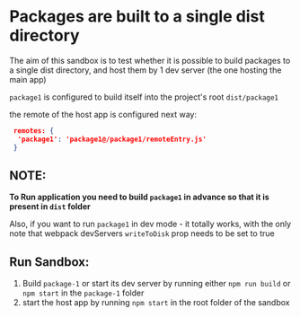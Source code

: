 # Packages are built to a single dist directory

The aim of this sandbox is to test whether it is possible to build packages to a single dist directory, and host them by 1
dev server (the one hosting the main app)

`package1` is configured to build itself into the project's root `dist/package1`

the remote of the host app is configured next way:

```json
 remotes: {
  'package1': 'package1@/package1/remoteEntry.js'
 }
```

## NOTE:
**To Run application you need to build `package1` in advance so that it is present in `dist` folder**

Also, if you want to run `package1` in dev mode - it totally works, with the only note that webpack devServers
`writeToDisk` prop needs to be set to true

## Run Sandbox:
1. Build `package-1` or start its dev server by running either `npm run build` or `npm start` in the `package-1` folder
2. start the host app by running `npm start` in the root folder of the sandbox
